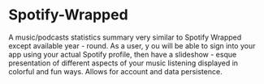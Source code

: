# Spotify-Wrapped
A music/podcasts statistics summary very similar to Spotify Wrapped except available year - round. As a user, y ou will be able to sign into your app using your actual Spotify profile, then have a slideshow - esque presentation of different aspects of your music listening displayed in colorful and fun ways. Allows for account and data persistence.
